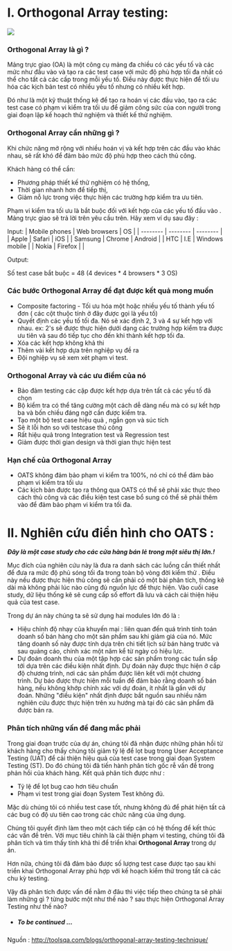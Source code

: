 # I. Orthogonal Array testing:
![](https://images.viblo.asia/48eda032-aad4-47ff-87cd-e94870a090d7.png)

### Orthogonal Array là gì ?

Mảng trực giao (OA) là một công cụ mảng đa chiều có các yếu tố và các mức như đầu vào và tạo ra các test case với mức độ phù hợp tối đa nhất có thể cho tất cả các cấp trong mỗi yếu tố. Điều này được thực hiện để tối ưu hóa các kịch bản test có nhiều yếu tố nhưng có nhiều kết hợp.

Đó như là một kỹ thuật thống kê để tạo ra hoán vị các đầu vào, tạo ra các test case có phạm vi kiểm tra tối ưu để giảm công sức của con người trong giai đoạn lập kế hoạch thử nghiệm và thiết kế thử nghiệm.

### Orthogonal Array cần những gì ?

Khi chức năng mở rộng với nhiều hoán vị và kết hợp trên các đầu vào khác nhau, sẽ rất khó để đảm bảo mức độ phù hợp theo cách thủ công.

Khách hàng có thể cần:

- Phương pháp thiết kế thử nghiệm có hệ thống,
- Thời gian nhanh hơn để tiếp thị,
- Giảm nỗ lực trong việc thực hiện các trường hợp kiểm tra ưu tiên.

Phạm vi kiểm tra tối ưu là bắt buộc đối với kết hợp của các yếu tố đầu vào . Mảng trực giao sẽ trả lời trên yêu cầu trên. Hãy xem ví dụ sau đây :

Input:
| Mobile phones | Web browsers | OS |
| -------- | -------- | -------- |
| Apple    | Safari   | iOS      |
| Samsung    | Chrome   | Android      |
| HTC    | I.E   | Windows mobile      |
| Nokia    | Firefox   |       |

Output:

Số test case bắt buộc =  48 (4 devices * 4 browsers * 3 OS)

### Các bước Orthogonal Array để đạt được kết quả mong muốn

- Composite factoring - Tối ưu hóa một hoặc nhiều yếu tố thành yếu tố đơn ( các cột thuộc tính ở đây được gọi là yếu tố)
- Quyết định các yếu tố tối đa. Nó sẽ xác định 2, 3 và 4 sự kết hợp với nhau.
ex: 2's sẽ được thực hiện dưới dạng các trường hợp kiểm tra được ưu tiên và sau đó tiếp tục cho đến khi thành kết hợp tối đa.
- Xóa các kết hợp không khả thi
- Thêm vài kết hợp dựa trên nghiệp vụ đề ra 
- Đội nghiệp vụ sẽ xem xét phạm vi test.

### Orthogonal Array và các ưu điểm của nó

- Bảo đảm testing các cặp được kết hợp dựa trên tất cả các yếu tố đã chọn
- Bộ kiểm tra có thể tăng cường một cách dễ dàng nếu mà có sự kết hợp ba và bốn chiều đáng ngờ cần được kiểm tra.
- Tạo một bộ test case hiệu quả , ngắn gọn và súc tích
- Sẽ ít lỗi hơn so với testcase thủ công
- Rất hiệu quả trong Integration test và Regression test
- Giảm được thời gian design và thời gian thực hiện test

### Hạn chế của Orthogonal Array

- OATS không đảm bảo phạm vi kiểm tra 100%, nó chỉ có thể đảm bảo phạm vi kiểm tra tối ưu
- Các kịch bản được tạo ra thông qua OATS có thể sẽ phải xác thực theo cách thủ công và các điều kiện test case bổ sung có thể sẽ phải thêm vào để đảm bảo phạm vi kiểm tra tối đa. 

# II. Nghiên cứu điển hình cho OATS :
***Đây là một case study cho các cửa hàng bán lẻ trong một siêu thị lớn.!***

Mục đích của nghiên cứu này là đưa ra danh sách các luồng cần thiết nhất để đưa ra mức độ phủ sóng tối đa trong toàn bộ vòng đời kiểm thử . Điều này nếu được thực hiện thủ công sẽ cần phải có một bài phân tích, thống kê dài mà không phải lúc nào cũng đủ nguồn lực để thực hiện. Vào cuối case study, dữ liệu thống kê sẽ cung cấp số effort đã lưu và cách cải thiện hiệu quả của test case.

Trong dự án này chúng ta sẽ sử dụng hai modules lớn đó là : 
- Hiệu chỉnh độ nhạy của khuyến mại : liên quan đến quá trình tính toán doanh số bán hàng cho một sản phẩm sau khi giảm giá của nó. Mức tăng doanh số này được tính dựa trên chi tiết lịch sử bán hàng trước và sau quảng cáo, chính xác một năm kể từ ngày có hiệu lực.
- Dự đoán doanh thu của một tập hợp các sản phẩm trong các tuần sắp tới dựa trên các điều kiện nhất định. Dự đoán này được thực hiện ở cấp độ chương trình, nơi các sản phẩm được liên kết với một chương trình. Dự báo được thực hiện mỗi tuần để đảm bảo rằng doanh số bán hàng, nếu không khớp chính xác với dự đoán, ít nhất là gần với dự đoán. Những "điều kiện" nhất định được bắt nguồn sau nhiều năm nghiên cứu được thực hiện trên xu hướng mà tại đó các sản phẩm đã được bán ra.   

### Phân tích những vấn đề đang mắc phải
Trong giai đoạn trước của dự án, chúng tôi đã nhận được những phản hồi từ khách hàng cho thấy chúng tôi giảm tỷ lệ để lọt bug trong User Acceptance Testing (UAT) để cải thiện hiệu quả của test case trong giai đoạn System Testing (ST). Do đó chúng tôi đã tiến hành phân tích gốc rễ vấn đề trong phản hồi của khách hàng. Kết quả phân tích được như : 
- Tỷ lệ để lọt bug cao hơn tiêu chuẩn
- Phạm vi test trong giai đoạn System Test không đủ.

Mặc dù chúng tôi có nhiều test case tốt, nhưng không đủ để phát hiện tất cả các bug có độ ưu tiên cao trong các chức năng của ứng dụng.

Chúng tôi quyết định làm theo một cách tiếp cận có hệ thống để kết thúc các vấn đề trên. Với mục tiêu chính là cải thiện phạm vi testing, chúng tôi đã phân tích và tìm thấy tính khả thi để triển khai **Orthogonal Array** trong dự án. 

Hơn nữa, chúng tôi đã đảm bảo được số lượng test case được tạo sau khi triển khai Orthogonal Array phù hợp với kế hoạch kiểm thử trong tất cả các chu kỳ testing.


Vậy đã phân tích được vấn đề nằm ở đâu thì việc tiếp theo chúng ta sẽ phải làm những gì ? từng bước một như thế nào ? sau thực hiện Orthogonal Array Testing như thế nào?


- ##### To be continued ...

Nguồn : http://toolsqa.com/blogs/orthogonal-array-testing-technique/